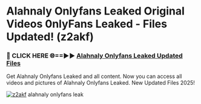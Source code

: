 # Alahnaly Onlyfans Leaked Original Videos 0nlyFans Leaked - Files Updated! (z2akf)

<h3>🔴 CLICK HERE 🌐==►► <a href="https://tinyurl.com/2wckxsce" rel="nofollow">Alahnaly Onlyfans Leaked Updated Files</a></h3>

Get Alahnaly Onlyfans Leaked and all content. Now you can access all videos and pictures of Alahnaly Onlyfans Leaked. New Updated Files 2025!

[![z2akf](https://i.imgur.com/AFduVYN.gif)](https://tinyurl.com/2wckxsce)
alahnaly onlyfans leak